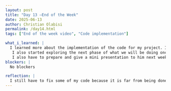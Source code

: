 ```yaml
---
layout: post
title: "Day 13 –End of the Week"
date: 2025-06-13
author: Christian Olabisi
permalink: /day14.html
tags: ["End of the week video", "Code implementation"]

what_i_learned: |
  I learned more about the implementation of the code for my project. I ran a version of it today and ran into some issues with it being not as accurate. So I had to change some code up specifically within the hyperparameters. I'm not able to see the results yet just because the run time for this program takes a while to complete.
   I also started exploring the next phase of what we will be doing once we finish our first phase in our talk with Dr.Cole today.
   I also have to prepare and give a mini presentation to him next week on my finished code and everything I have learned. i also learned once we finish the python implementation we will be converting it to c++
blockers: |
  No blockers

reflection: |
  I still have to fix some of my code because it is far from being done. When it finished running it was only one percent accurate so over the weekend I'm gonna work on it to get closer to the percentage I need. Also, it was exciting to learn more about the next phase we would be working on once we finish the implementation of everything we have learned in Python.
---
```

